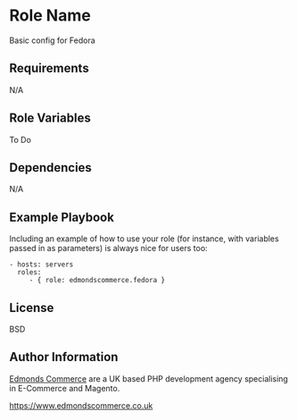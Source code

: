 Role Name
=========

Basic config for Fedora 

Requirements
------------

N/A

Role Variables
--------------

To Do

Dependencies
------------

N/A

Example Playbook
----------------

Including an example of how to use your role (for instance, with variables passed in as parameters) is always nice for users too:

    - hosts: servers
      roles:
         - { role: edmondscommerce.fedora }

License
-------

BSD

Author Information
------------------

[Edmonds Commerce](https://www.edmondscommerce.co.uk) are a UK based PHP development agency specialising in E-Commerce and Magento.

https://www.edmondscommerce.co.uk